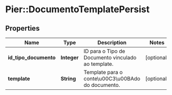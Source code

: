 # Pier::DocumentoTemplatePersist

## Properties
Name | Type | Description | Notes
------------ | ------------- | ------------- | -------------
**id_tipo_documento** | **Integer** | ID para o Tipo de Documento vinculado ao template. | [optional] 
**template** | **String** | Template para o conte\u00C3\u00BAdo do documento. | [optional] 



